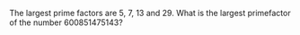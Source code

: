 The largest prime factors are 5, 7, 13 and 29.
What is the largest primefactor of the number 600851475143?